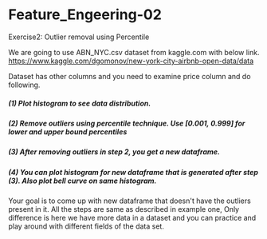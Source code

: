 # Feature_Engeering-02

Exercise2: Outlier removal using Percentile
	

We are going to use ABN_NYC.csv dataset from kaggle.com with below link. 
https://www.kaggle.com/dgomonov/new-york-city-airbnb-open-data/data

Dataset has other columns and you need to examine price column and do following. 

##### (1) Plot histogram to see data distribution.

##### (2) Remove outliers using percentile technique. Use [0.001, 0.999] for lower and upper bound percentiles

##### (3)  After removing outliers in step 2, you get a new dataframe. 

##### (4) You can plot histogram for new dataframe that is generated after step (3). Also plot bell curve on same histogram.

Your goal is to come up with new dataframe that doesn't have the outliers present in it. All the steps are same as described in example one, Only difference is here we have more data in a dataset and you can practice and play around with different fields of the data set.

